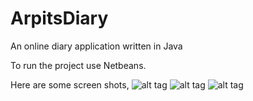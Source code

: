 # ArpitsDiary
An online diary application written in Java

To run the project use Netbeans.

Here are some screen shots,
![alt tag](https://raw.github.com/tarpit27/ArpitsDiary/master/screens/ArpitsDiaryIndex.png)
![alt tag](https://raw.github.com/tarpit27/ArpitsDiary/master/screens/ArpitsDiary2.png)
![alt tag](https://raw.github.com/tarpit27/ArpitsDiary/master/screens/ArpitsDiary3.png)
